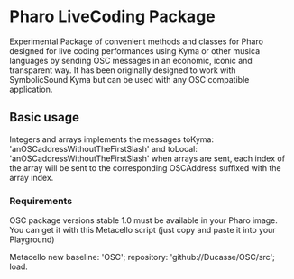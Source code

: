 # Pharo LiveCoding Package #

Experimental Package of convenient methods and classes for Pharo designed for live coding performances using Kyma
or other musica languages by sending OSC messages in an economic, iconic and transparent way.
It has been originally designed to work with SymbolicSound Kyma but can be used with any OSC compatible application.

## Basic usage ##

Integers and arrays implements the messages
toKyma: 'anOSCaddressWithoutTheFirstSlash'
and
toLocal: 'anOSCaddressWithoutTheFirstSlash'
when arrays are sent, each index of the array will be sent to the corresponding OSCAddress suffixed with the array index.

### Requirements ###

OSC package versions stable 1.0 must be available in your Pharo image.
You can get it with this Metacello script (just copy and paste it into your Playground)

Metacello new baseline: 'OSC'; repository: 'github://Ducasse/OSC/src'; load.
